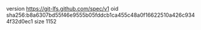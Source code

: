 version https://git-lfs.github.com/spec/v1
oid sha256:b8a6307bd55f46e9555b05fddcb1ca455c48a0f16622510a426c9344f32d0ec1
size 1152
